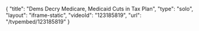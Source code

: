 {
    "title": "Dems Decry Medicare, Medicaid Cuts in Tax Plan",
    "type": "solo",
    "layout": "iframe-static",
    "videoId": "123185819",
    "url": "\/tvpembed\/123185819"
}